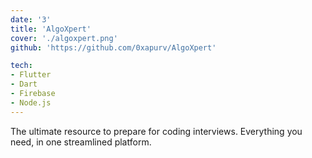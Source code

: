 ```yaml
---
date: '3'
title: 'AlgoXpert'
cover: './algoxpert.png'
github: 'https://github.com/0xapurv/AlgoXpert'

tech:
- Flutter
- Dart
- Firebase
- Node.js
---
```


The ultimate resource to prepare for coding interviews. Everything you need, in one streamlined platform.
